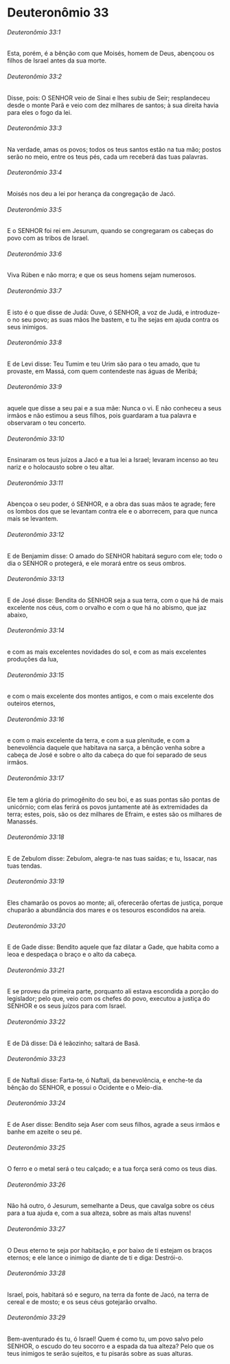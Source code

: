 # Deuteronômio 33

###### Deuteronômio 33:1

Esta, porém, é a bênção com que Moisés, homem de Deus, abençoou os filhos de Israel antes da sua morte.

###### Deuteronômio 33:2

Disse, pois: O SENHOR veio de Sinai e lhes subiu de Seir; resplandeceu desde o monte Parã e veio com dez milhares de santos; à sua direita havia para eles o fogo da lei.

###### Deuteronômio 33:3

Na verdade, amas os povos; todos os teus santos estão na tua mão; postos serão no meio, entre os teus pés, cada um receberá das tuas palavras.

###### Deuteronômio 33:4

Moisés nos deu a lei por herança da congregação de Jacó.

###### Deuteronômio 33:5

E o SENHOR foi rei em Jesurum, quando se congregaram os cabeças do povo com as tribos de Israel.

###### Deuteronômio 33:6

Viva Rúben e não morra; e que os seus homens sejam numerosos.

###### Deuteronômio 33:7

E isto é o que disse de Judá: Ouve, ó SENHOR, a voz de Judá, e introduze-o no seu povo; as suas mãos lhe bastem, e tu lhe sejas em ajuda contra os seus inimigos.

###### Deuteronômio 33:8

E de Levi disse: Teu Tumim e teu Urim são para o teu amado, que tu provaste, em Massá, com quem contendeste nas águas de Meribá;

###### Deuteronômio 33:9

aquele que disse a seu pai e a sua mãe: Nunca o vi. E não conheceu a seus irmãos e não estimou a seus filhos, pois guardaram a tua palavra e observaram o teu concerto.

###### Deuteronômio 33:10

Ensinaram os teus juízos a Jacó e a tua lei a Israel; levaram incenso ao teu nariz e o holocausto sobre o teu altar.

###### Deuteronômio 33:11

Abençoa o seu poder, ó SENHOR, e a obra das suas mãos te agrade; fere os lombos dos que se levantam contra ele e o aborrecem, para que nunca mais se levantem.

###### Deuteronômio 33:12

E de Benjamim disse: O amado do SENHOR habitará seguro com ele; todo o dia o SENHOR o protegerá, e ele morará entre os seus ombros.

###### Deuteronômio 33:13

E de José disse: Bendita do SENHOR seja a sua terra, com o que há de mais excelente nos céus, com o orvalho e com o que há no abismo, que jaz abaixo,

###### Deuteronômio 33:14

e com as mais excelentes novidades do sol, e com as mais excelentes produções da lua,

###### Deuteronômio 33:15

e com o mais excelente dos montes antigos, e com o mais excelente dos outeiros eternos,

###### Deuteronômio 33:16

e com o mais excelente da terra, e com a sua plenitude, e com a benevolência daquele que habitava na sarça, a bênção venha sobre a cabeça de José e sobre o alto da cabeça do que foi separado de seus irmãos.

###### Deuteronômio 33:17

Ele tem a glória do primogênito do seu boi, e as suas pontas são pontas de unicórnio; com elas ferirá os povos juntamente até às extremidades da terra; estes, pois, são os dez milhares de Efraim, e estes são os milhares de Manassés.

###### Deuteronômio 33:18

E de Zebulom disse: Zebulom, alegra-te nas tuas saídas; e tu, Issacar, nas tuas tendas.

###### Deuteronômio 33:19

Eles chamarão os povos ao monte; ali, oferecerão ofertas de justiça, porque chuparão a abundância dos mares e os tesouros escondidos na areia.

###### Deuteronômio 33:20

E de Gade disse: Bendito aquele que faz dilatar a Gade, que habita como a leoa e despedaça o braço e o alto da cabeça.

###### Deuteronômio 33:21

E se proveu da primeira parte, porquanto ali estava escondida a porção do legislador; pelo que, veio com os chefes do povo, executou a justiça do SENHOR e os seus juízos para com Israel.

###### Deuteronômio 33:22

E de Dã disse: Dã é leãozinho; saltará de Basã.

###### Deuteronômio 33:23

E de Naftali disse: Farta-te, ó Naftali, da benevolência, e enche-te da bênção do SENHOR, e possui o Ocidente e o Meio-dia.

###### Deuteronômio 33:24

E de Aser disse: Bendito seja Aser com seus filhos, agrade a seus irmãos e banhe em azeite o seu pé.

###### Deuteronômio 33:25

O ferro e o metal será o teu calçado; e a tua força será como os teus dias.

###### Deuteronômio 33:26

Não há outro, ó Jesurum, semelhante a Deus, que cavalga sobre os céus para a tua ajuda e, com a sua alteza, sobre as mais altas nuvens!

###### Deuteronômio 33:27

O Deus eterno te seja por habitação, e por baixo de ti estejam os braços eternos; e ele lance o inimigo de diante de ti e diga: Destrói-o.

###### Deuteronômio 33:28

Israel, pois, habitará só e seguro, na terra da fonte de Jacó, na terra de cereal e de mosto; e os seus céus gotejarão orvalho.

###### Deuteronômio 33:29

Bem-aventurado és tu, ó Israel! Quem é como tu, um povo salvo pelo SENHOR, o escudo do teu socorro e a espada da tua alteza? Pelo que os teus inimigos te serão sujeitos, e tu pisarás sobre as suas alturas.

